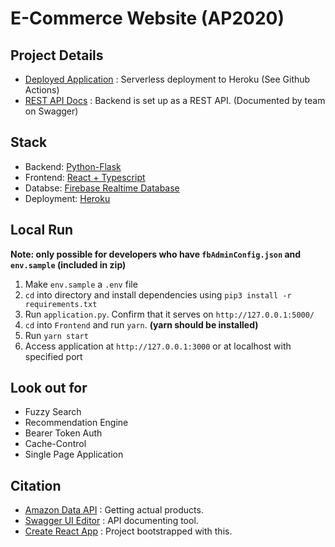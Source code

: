 # E-Commerce Website (AP2020)

## Project Details

 - [Deployed Application](https://ummazone.herokuapp.com/aps) : Serverless deployment to Heroku (See Github Actions)
 - [REST API Docs](https://ummazone.herokuapp.com/docs) : Backend is set up as a REST API. (Documented by team on Swagger)

## Stack

 - Backend: [Python-Flask](https://flask.palletsprojects.com/)
 - Frontend: [React + Typescript](https://github.com/facebook/create-react-app)
 - Databse: [Firebase Realtime Database](https://firebase.google.com/docs/database)
 - Deployment: [Heroku](https://www.heroku.com/)

## Local Run
**Note: only possible for developers who have `fbAdminConfig.json` and `env.sample` (included in zip)**

 1) Make `env.sample` a `.env` file
 2) `cd` into directory and install dependencies using `pip3 install -r requirements.txt`
 3) Run `application.py`. Confirm that it serves on `http://127.0.0.1:5000/`
 4) `cd` into `Frontend` and run `yarn`. **(yarn should be installed)**
 5) Run `yarn start`
 6) Access application at `http://127.0.0.1:3000` or at localhost with specified port

## Look out for

 - Fuzzy Search
 - Recommendation Engine
 - Bearer Token Auth
 - Cache-Control
 - Single Page Application

## Citation 

 - [Amazon Data API](https://rapidapi.com/logicbuilder/api/amazon-product-reviews-keywords) : Getting actual products.
 - [Swagger UI Editor](https://editor.swagger.io) : API documenting tool.
 - [Create React App](https://github.com/facebook/create-react-app) : Project bootstrapped with this. 